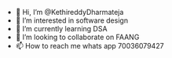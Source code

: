 - 👋 Hi, I’m @KethireddyDharmateja
- 👀 I’m interested in software design
- 🌱 I’m currently learning DSA
- 💞️ I’m looking to collaborate on FAANG
- 📫 How to reach me whats app 70036079427

<!---
KethireddyDharmateja/KethireddyDharmateja is a ✨ special ✨ repository because its `README.md` (this file) appears on your GitHub profile.
You can click the Preview link to take a look at your changes.
--->
